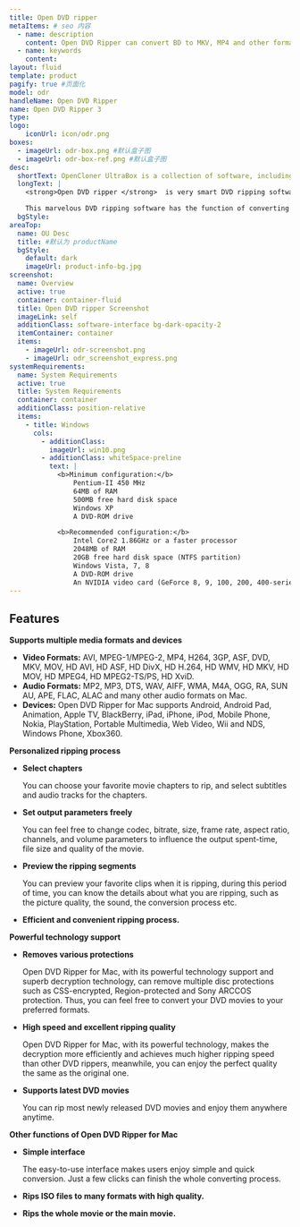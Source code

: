 ```yaml
---
title: Open DVD ripper
metaItems: # seo 内容
  - name: description
    content: Open DVD Ripper can convert BD to MKV, MP4 and other formats.
  - name: keywords
    content: 
layout: fluid
template: product
pagify: true #页面化
model: odr
handleName: Open DVD Ripper
name: Open DVD Ripper 3
type: 
logo:
    iconUrl: icon/odr.png
boxes:
  - imageUrl: odr-box.png #默认盒子图
  - imageUrl: odr-box-ref.png #默认盒子图
desc:
  shortText: OpenCloner UltraBox is a collection of software, including DVD-Cloner, Blue-Cloner, Open DVD Ripper, Open Blu-ray Ripper and more.
  longText: |    
    <strong>Open DVD ripper </strong>  is very smart DVD ripping software to rip DVD movies with a variety of functions and incomparable quality. This magical DVD ripping tool enables you to rip DVD movies to various video and audio formats, such as AVI, MKV, WMV, 3GP, MP4, MOV, RM, ASF, MP3, M4A, WAV, MPEG-1/2, VOB, VCD, SVCD and so on, and encode AC3, MP2, WMA, OGG, RA, AAC, AU, AIFF, DTS, MPEG-1/2, H.264 and so on.

    This marvelous DVD ripping software has the function of converting 2D movies to 3D format, brings GPU decoding and optimizes the encoding speed of H.264, making the encoding 50% faster than before. The operation is more convenient with the Express and Expert interfaces to meet your different needs. There are many customized setups for you to choose, such as adjusting the movie background and the movie output effect, inserting watermarks, etc.
  bgStyle: 
areaTop:
  name: OU Desc
  title: #默认为 productName
  bgStyle: 
    default: dark
    imageUrl: product-info-bg.jpg    
screenshot:
  name: Overview
  active: true
  container: container-fluid
  title: Open DVD ripper Screenshot
  imageLink: self
  additionClass: software-interface bg-dark-opacity-2
  itemContainer: container
  items:
    - imageUrl: odr-screenshot.png 
    - imageUrl: odr_screenshot_express.png
systemRequirements:
  name: System Requirements 
  active: true
  title: System Requirements
  container: container
  additionClass: position-relative
  items:
    - title: Windows
      cols:
        - additionClass: 
          imageUrl: win10.png
        - additionClass: whiteSpace-preline
          text: |
            <b>Minimum configuration:</b>
                Pentium-II 450 MHz
                64MB of RAM
                500MB free hard disk space
                Windows XP
                A DVD-ROM drive

            <b>Recommended configuration:</b>
                Intel Core2 1.86GHz or a faster processor
                2048MB of RAM
                20GB free hard disk space (NTFS partition)
                Windows Vista, 7, 8
                A DVD-ROM drive
                An NVIDIA video card (GeForce 8, 9, 100, 200, 400-series GPUs with a minimum of 256MB of local graphics memory.)    
---
```


## Features

**Supports multiple media formats and devices**


*   **Video Formats:** AVI, MPEG-1/MPEG-2, MP4, H264, 3GP, ASF, DVD, MKV, MOV, HD AVI, HD ASF, HD DivX, HD H.264, HD WMV, HD MKV, HD MOV, HD MPEG4, HD MPEG2-TS/PS, HD XviD.
*   **Audio Formats:** MP2, MP3, DTS, WAV, AIFF, WMA, M4A, OGG, RA, SUN AU, APE, FLAC, ALAC and many other audio formats on Mac.
*   **Devices:** Open DVD Ripper for Mac supports Android, Android Pad, Animation, Apple TV, BlackBerry, iPad, iPhone, iPod, Mobile Phone, Nokia, PlayStation, Portable Multimedia, Web Video, Wii and NDS, Windows Phone, Xbox360.



**Personalized ripping process**



*   **Select chapters**

    You can choose your favorite movie chapters to rip, and select subtitles and audio tracks for the chapters.
*   **Set output parameters freely**

    You can feel free to change codec, bitrate, size, frame rate, aspect ratio, channels, and volume parameters to influence the output spent-time, file size and quality of the movie.
*   **Preview the ripping segments**

    You can preview your favorite clips when it is ripping, during this period of time, you can know the details about what you are ripping, such as the picture quality, the sound, the conversion process etc.
*   **Efficient and convenient ripping process.**



**Powerful technology support**


*   **Removes various protections**

    Open DVD Ripper for Mac, with its powerful technology support and superb decryption technology, can remove multiple disc protections such as CSS-encrypted, Region-protected and Sony ARCCOS protection. Thus, you can feel free to convert your DVD movies to your preferred formats.
*   **High speed and excellent ripping quality**

    Open DVD Ripper for Mac, with its powerful technology, makes the decryption more efficiently and achieves much higher ripping speed than other DVD rippers, meanwhile, you can enjoy the perfect quality the same as the original one.
*   **Supports latest DVD movies**

    You can rip most newly released DVD movies and enjoy them anywhere anytime.



**Other functions of Open DVD Ripper for Mac**

*   **Simple interface**

    The easy-to-use interface makes users enjoy simple and quick conversion. Just a few clicks can finish the whole converting process.
*   **Rips ISO files to many formats with high quality.**
*   **Rips the whole movie or the main movie.**  